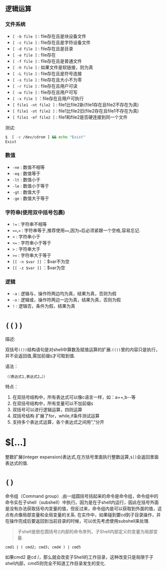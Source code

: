 ## 逻辑运算
### 文件系统
- `[ -b file ]` : file存在且是块设备文件
- `[ -c file ]` : file存在且是字符设备文件
- `[ -d file ]` : file存在且是目录
- `[ -e file ]` : file存在
- `[ -f file ]` : file存在且是普通文件
- `[ -h file ]` : 如果文件是软链接，则为真
- `[ -L file ]` : file存在且是符号连接
- `[ -s file ]` : file存在且大小不为零
- `[ -r file ]` : file存在且用户可读
- `[ -w file ]` : file存在且用户可写
- `[ -x file ]` ：file存在且用户可执行
- `[ file1 -nt file2 ]` : file1比file2新(file1存在且file2不存在为真)
- `[ file1 -ot file2 ]` : file1比file2旧(file2存在且file1不存在为真)
- `[ file1 -ef file2 ]` : file1和file2是否硬连接到同一个文件

测试:
```sh
$  [ -e /dev/cdrom ] && echo "Exist" 
Exist
```
### 数值
- `-ne` : 数值不相等
- `-eq` : 数值等于
- `-lt` : 数值小于
- `-le` : 数值小于等于
- `-gt` : 数值大于
- `-ge` : 数值大于等于
### 字符串(使用双中括号包裹)
- `!=` : 字符串不相等
- `==`,`=` : 字符串等于,推荐使用`==`,因为`=`后必须紧跟一个空格,容易忘记.
- `<` : 字符串小于
- `<=` : 字符串小于等于
- `>` : 字符串大于
- `>=` : 字符串大于等于
- `[[ -n $var ]]` ：$var不为空
- `[[ -z $var ]]` ：$var为空
### 逻辑
- `-a` : 逻辑与，操作符两边均为真，结果为真，否则为假
- `-o` : 逻辑或，操作符两边一边为真，结果为真，否则为假
- `!` : 逻辑否，条件为假，结果为真

# `(())`

描述:

双括号`(())`结构语句是对shell中算数及赋值运算的扩展.`(())`里的内容只是执行，并不会返回值,需加前缀`$`才可取到值.

语法：

    （（表达式1,表达式2…））

特点：

1. 在双括号结构中，所有表达式可以像c语言一样，如：a++,b--等
1. 在双括号结构中，所有变量可以不加前缀`$`
1. 双括号可以进行逻辑运算，四则运算
1. 双括号结构 扩展了for，while,if条件测试运算
1. 支持多个表达式运算，各个表达式之间用","分开

# $[...]

整数扩展(integer expansion)表达式,在方括号里面执行整数运算,`$[]`会返回里面表达式的值.

# `()`

命令组（Command group）.由一组圆括号括起来的命令是命令组，命令组中的命令实在子shell（subshell）中执行。因为是在子shell内运行，因此在括号外面是没有办法获取括号内变量的值，但反过来，命令组内是可以获取到外面的值，这点有点像局部变量和全局变量的关系.
在实作中，如果碰到要cd到子目录操作，并在操作完成后要返回到当前目录的时候，可以优先考虑使用subshell来处理.

> 子shell是嵌在圆括号()内部的命令序列，子Shell内部定义的变量为局部变量.

```shell
cmd1 | ( cmd2; cmd3; cmd4 ) | cmd5
```
如果cmd2 是cd /，那么就会改变子Shell的工作目录，这种改变只是局限于子shell内部，cmd5则完全不知道工作目录发生的变化.
